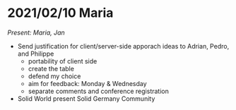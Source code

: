 # 2021/02/10 Maria

*Present: Maria, Jan*

* Send justification for client/server-side apporach ideas to Adrian, Pedro, and Philippe
  * portability of client side
  * create the table
  * defend my choice
  * aim for feedback: Monday & Wednesday
  * separate comments and conference registration
* Solid World present Solid Germany Community
